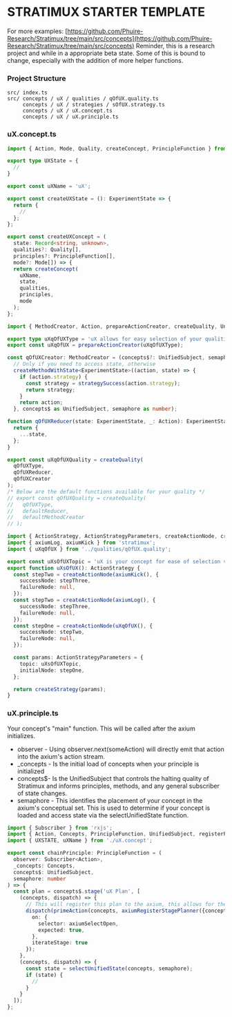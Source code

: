 # STRATIMUX STARTER TEMPLATE
For more examples: [https://github.com/Phuire-Research/Stratimux/tree/main/src/concepts](https://github.com/Phuire-Research/Stratimux/tree/main/src/concepts)
Reminder, this is a research project and while in a appropriate beta state. Some of this is bound to change, especially with the addition of more helper functions.
### Project Structure
```
src/ index.ts
src/ concepts / uX / qualities / qOfUX.quality.ts
     concepts / uX / strategies / sOfUX.strategy.ts
     concepts / uX / uX.concept.ts
     concepts / uX / uX.principle.ts
```

### uX.concept.ts
```typescript
import { Action, Mode, Quality, createConcept, PrincipleFunction } from 'stratimux';

export type UXState = {
  //
}

export const uXName = 'uX';

export const createUXState = (): ExperimentState => {
  return {
    //
  };
};

export const createUXConcept = (
  state: Record<string, unknown>,
  qualities?: Quality[],
  principles?: PrincipleFunction[],
  mode?: Mode[]) => {
  return createConcept(
    uXName,
    state,
    qualities,
    principles,
    mode
  );
};
```



```typescript
import { MethodCreator, Action, prepareActionCreator, createQuality, UnifiedSubject, createMethodWithState, strategySuccess } from '../../../model/concept';

export type uXqOfUXType = 'uX allows for easy selection of your qualities, qOfUX is your quality, and Type is the distinction';
export const uXqOfUX = prepareActionCreator(uXqOfUXType);

const qOfUXCreator: MethodCreator = (concepts$?: UnifiedSubject, semaphore?: number) =>
  // Only if you need to access state, otherwise
  createMethodWithState<ExperimentState>((action, state) => {
    if (action.strategy) {
      const strategy = strategySuccess(action.strategy);
      return strategy;
    }
    return action;
  }, concepts$ as UnifiedSubject, semaphore as number);

function qOfUXReducer(state: ExperimentState, _: Action): ExperimentState {
  return {
    ...state,
  };
}

export const uXqOfUXQuality = createQuality(
  qOfUXType,
  qOfUXReducer,
  qOfUXCreator
);
/* Below are the default functions available for your quality */
// export const qOfUXQuality = createQuality(
//   qOfUXType,
//   defaultReducer,
//   defaultMethodCreator
// );
```

```typescript
import { ActionStrategy, ActionStrategyParameters, createActionNode, createStrategy } from 'stratimux';
import { axiumLog, axiumKick } from 'stratimux';
import { uXqOfUX } from '../qualities/qOfUX.quality';

export const uXsOfUXTopic = 'uX is your concept for ease of selection via autofill, sOfUX is your strategy\'s name, and the topic is a method of identification of your strategy.';
export function uXsOfUX(): ActionStrategy {
  const stepTwo = createActionNode(axiumKick(), {
    successNode: stepThree,
    failureNode: null,
  });
  const stepTwo = createActionNode(axiumLog(), {
    successNode: stepThree,
    failureNode: null,
  });
  const stepOne = createActionNode(uXqOfUX(), {
    successNode: stepTwo,
    failureNode: null,
  });

  const params: ActionStrategyParameters = {
    topic: uXsOfUXTopic,
    initialNode: stepOne,
  };

  return createStrategy(params);
}
```

### uX.principle.ts
Your concept's "main" function. This will be called after the axium initializes. 
* observer - Using observer.next(someAction) will directly emit that action into the axium's action stream.
* _concepts - Is the initial load of concepts when your principle is initialized
* concepts$- Is the UnifiedSubject that controls the halting quality of Stratimux and informs principles, methods, and any general subscriber of state changes.
* semaphore - This identifies the placement of your concept in the axium's conceptual set. This is used to determine if your concept is loaded and access state via the selectUnifiedState function.

```typescript
import { Subscriber } from 'rxjs';
import { Action, Concepts, PrincipleFunction, UnifiedSubject, registerPrincipleSubscription, selectUnifiedState } from '../../model/concept';
import { UXSTATE, uXName } from './uX.concept';

export const chainPrinciple: PrincipleFunction = (
  observer: Subscriber<Action>,
  _concepts: Concepts,
  concepts$: UnifiedSubject,
  semaphore: number
) => {
  const plan = concepts$.stage('uX Plan', [
    (concepts, dispatch) => {
      // This will register this plan to the axium, this allows for the axium to close or remove your concept cleanly.
      dispatch(primeAction(concepts, axiumRegisterStagePlanner({conceptName: uXName, stagePlanner: plan})), {
        on: {
          selector: axiumSelectOpen,
          expected: true,
        },
        iterateStage: true
      });
    },
    (concepts, dispatch) => {
      const state = selectUnifiedState(concepts, semaphore);
      if (state) {
        //
      }
    }
  ]);
};

```